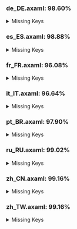 ### de_DE.axaml: 98.60%


<details>
<summary>Missing Keys</summary>

- Text.BranchCM.MergeMultiBranches
- Text.CommitCM.MergeMultiple
- Text.CommitDetail.Files.Search
- Text.Diff.UseBlockNavigation
- Text.Hotkeys.Global.Clone
- Text.MergeMultiple
- Text.MergeMultiple.Commit
- Text.MergeMultiple.CommitChanges
- Text.MergeMultiple.Strategy
- Text.WorkingCopy.CommitToEdit

</details>

### es_ES.axaml: 98.88%


<details>
<summary>Missing Keys</summary>

- Text.BranchCM.MergeMultiBranches
- Text.CommitCM.MergeMultiple
- Text.Diff.UseBlockNavigation
- Text.Hotkeys.Global.Clone
- Text.MergeMultiple
- Text.MergeMultiple.Commit
- Text.MergeMultiple.CommitChanges
- Text.MergeMultiple.Strategy

</details>

### fr_FR.axaml: 96.08%


<details>
<summary>Missing Keys</summary>

- Text.BranchCM.MergeMultiBranches
- Text.CherryPick.AppendSourceToMessage
- Text.CherryPick.Mainline.Tips
- Text.CommitCM.CherryPickMultiple
- Text.CommitCM.MergeMultiple
- Text.CommitDetail.Files.Search
- Text.Diff.UseBlockNavigation
- Text.Fetch.Force
- Text.Hotkeys.Global.Clone
- Text.MergeMultiple
- Text.MergeMultiple.Commit
- Text.MergeMultiple.CommitChanges
- Text.MergeMultiple.Strategy
- Text.Preference.Appearance.FontSize
- Text.Preference.Appearance.FontSize.Default
- Text.Preference.Appearance.FontSize.Editor
- Text.Preference.General.ShowChildren
- Text.Repository.CustomActions
- Text.Repository.FilterCommits
- Text.Repository.FilterCommits.Default
- Text.Repository.FilterCommits.Exclude
- Text.Repository.FilterCommits.Include
- Text.Repository.HistoriesOrder
- Text.Repository.HistoriesOrder.ByDate
- Text.Repository.HistoriesOrder.Topo
- Text.ScanRepositories
- Text.SHALinkCM.NavigateTo
- Text.WorkingCopy.CommitToEdit

</details>

### it_IT.axaml: 96.64%


<details>
<summary>Missing Keys</summary>

- Text.BranchCM.MergeMultiBranches
- Text.CommitCM.MergeMultiple
- Text.CommitDetail.Files.Search
- Text.CommitDetail.Info.Children
- Text.Configure.IssueTracker.AddSampleGitLabMergeRequest
- Text.Configure.OpenAI.Preferred
- Text.Configure.OpenAI.Preferred.Tip
- Text.Diff.UseBlockNavigation
- Text.Fetch.Force
- Text.MergeMultiple
- Text.MergeMultiple.Commit
- Text.MergeMultiple.CommitChanges
- Text.MergeMultiple.Strategy
- Text.Preference.General.ShowChildren
- Text.Repository.FilterCommits
- Text.Repository.FilterCommits.Default
- Text.Repository.FilterCommits.Exclude
- Text.Repository.FilterCommits.Include
- Text.Repository.HistoriesOrder
- Text.Repository.HistoriesOrder.ByDate
- Text.Repository.HistoriesOrder.Topo
- Text.SHALinkCM.CopySHA
- Text.SHALinkCM.NavigateTo
- Text.WorkingCopy.CommitToEdit

</details>

### pt_BR.axaml: 97.90%


<details>
<summary>Missing Keys</summary>

- Text.BranchCM.MergeMultiBranches
- Text.CommitCM.MergeMultiple
- Text.CommitDetail.Files.Search
- Text.CommitDetail.Info.Children
- Text.Diff.UseBlockNavigation
- Text.Fetch.Force
- Text.Hotkeys.Global.Clone
- Text.MergeMultiple
- Text.MergeMultiple.Commit
- Text.MergeMultiple.CommitChanges
- Text.MergeMultiple.Strategy
- Text.Preference.General.ShowChildren
- Text.Repository.FilterCommits
- Text.SHALinkCM.NavigateTo
- Text.WorkingCopy.CommitToEdit

</details>

### ru_RU.axaml: 99.02%


<details>
<summary>Missing Keys</summary>

- Text.BranchCM.MergeMultiBranches
- Text.CommitCM.MergeMultiple
- Text.Hotkeys.Global.Clone
- Text.MergeMultiple
- Text.MergeMultiple.Commit
- Text.MergeMultiple.CommitChanges
- Text.MergeMultiple.Strategy

</details>

### zh_CN.axaml: 99.16%


<details>
<summary>Missing Keys</summary>

- Text.BranchCM.MergeMultiBranches
- Text.CommitCM.MergeMultiple
- Text.MergeMultiple
- Text.MergeMultiple.Commit
- Text.MergeMultiple.CommitChanges
- Text.MergeMultiple.Strategy

</details>

### zh_TW.axaml: 99.16%


<details>
<summary>Missing Keys</summary>

- Text.BranchCM.MergeMultiBranches
- Text.CommitCM.MergeMultiple
- Text.MergeMultiple
- Text.MergeMultiple.Commit
- Text.MergeMultiple.CommitChanges
- Text.MergeMultiple.Strategy

</details>
